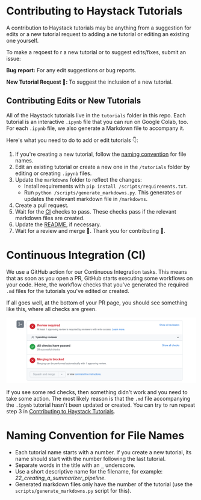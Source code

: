# Contributing to Haystack Tutorials

A contribution to Haystack tutorials may be anything from a suggestion for edits or a new tutorial request to adding a ne tutorial or editing an existing one yourself.

To make a reqoest fo r a new tutorial or to suggest edits/fixes, submit an issue:

**Bug  report:** For any edit suggestions or bug reports.

**New Tutorial Request 📓:** To suggest the inclusion of a new tutorial.

## Contributing Edits or New Tutorials

All of the Haystack tutorials live in the `tutorials` folder in this repo. Each tutorial is an interactive `.ipynb` file that you can run on Google Colab, too. For each `.ipynb` file, we also generate a Markdown file to accompany it.

Here's what you need to do to add or edit tutorials 👇:

1. If you're creating a new tutorial, follow the [naming convention](#naming-convention-for-file-names) for file names.
2. Edit an existing tutorial or create a new one in the `/tutorials` folder by editing or creating `.ipynb` files.
3. Update the `markdowns` folder to reflect the changes:
    - Install requirements with `pip install /scripts/requirements.txt`.
    - Run `python /scripts/generate_markdowns.py`. This generates or updates the relevant markdown file in `/markdowns`.
4. Create a pull request.
5. Wait for the [CI](#ci-continuous-integration) checks to pass.
   These checks pass if the relevant markdown files are created.
6. Update the [README](./README.md), if necessary.
6. Wait for a review and merge 🎉. Thank you for contributing 💙.



# Continuous Integration (CI)

We use a GitHub action for our Continuous Integration tasks. This means that as soon as you open a PR, GitHub starts executing some workflows on your code. Here, the workflow checks that you've generated the required `.md` files for the tutorials you've edited or created.

If all goes well, at the bottom of your PR page, you should see something like this, where all checks are green.

![](https://raw.githubusercontent.com/deepset-ai/haystack/main/docs/img/ci-success.png)

If you see some red checks, then something didn't work and you need to take some action. The most likely reason is that the `.md` file accompanying the `.ipynb` tutorial hasn't been updated or created. You can try to run repeat step 3 in [Contributing to Haystack Tutorials](#contributing-to-haystack-tutorials).

# Naming Convention for File Names

- Each tutorial name starts with a number. If you create a new tutorial, its name should start with the number following the last tutorial. 
- Separate words in the title with an `_` underscore.
- Use a short descriptive name for the filename, for example: *22_creating_a_summarizer_pipeline*.
- Generated markdown files only have the number of the tutorial (use the `scripts/generate_markdowns.py` script for this).
